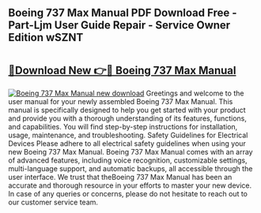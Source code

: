 ## Boeing 737 Max Manual PDF Download Free - Part-Ljm User Guide Repair - Service Owner Edition wSZNT

# <h2><a href="http://bc37192.oget.top/?id=Boeing+737+Max+Manual">🔗Download New 👉🔴 Boeing 737 Max Manual</a></h2>

[![Boeing 737 Max Manual new download](https://i.imgur.com/5g1atiW.png)](http://bc37192.oget.top/?id=Boeing+737+Max+Manual)
Greetings and welcome to the user manual for your newly assembled Boeing 737 Max Manual. This manual is specifically designed to help you get started with your product and provide you with a thorough understanding of its features, functions, and capabilities. You will find step-by-step instructions for installation, usage, maintenance, and troubleshooting. Safety Guidelines for Electrical Devices Please adhere to all electrical safety guidelines when using your new Boeing 737 Max Manual. Boeing 737 Max Manual comes with an array of advanced features, including voice recognition, customizable settings, multi-language support, and automatic backups, all accessible through the user interface. We trust that theBoeing 737 Max Manual has been an accurate and thorough resource in your efforts to master your new device. In case of any queries or concerns, please do not hesitate to reach out to our customer service team.
